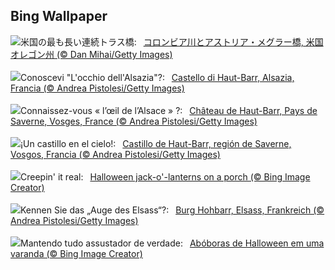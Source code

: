 ## Bing Wallpaper
![](https://www.bing.com/th?id=OHR.AstoriaBridge_JA-JP5052562579_UHD.jpg&w=1000)米国の最も長い連続トラス橋:&nbsp;&ensp;[コロンビア川とアストリア・メグラー橋, 米国 オレゴン州 (© Dan Mihai/Getty Images)](https://www.bing.com/th?id=OHR.AstoriaBridge_JA-JP5052562579_UHD.jpg)
<br><br/>
![](https://www.bing.com/th?id=OHR.HautBarr_IT-IT9951330243_UHD.jpg&w=1000)Conoscevi "L'occhio dell'Alsazia"?:&nbsp;&ensp;[Castello di Haut-Barr, Alsazia, Francia (© Andrea Pistolesi/Getty Images)](https://www.bing.com/th?id=OHR.HautBarr_IT-IT9951330243_UHD.jpg)
<br><br/>
![](https://www.bing.com/th?id=OHR.HautBarr_FR-FR8742870130_UHD.jpg&w=1000)Connaissez-vous « l’œil de l’Alsace » ?:&nbsp;&ensp;[Château de Haut-Barr, Pays de Saverne, Vosges, France (© Andrea Pistolesi/Getty Images)](https://www.bing.com/th?id=OHR.HautBarr_FR-FR8742870130_UHD.jpg)
<br><br/>
![](https://www.bing.com/th?id=OHR.HautBarr_ES-ES1346703864_UHD.jpg&w=1000)¡Un castillo en el cielo!:&nbsp;&ensp;[Castillo de Haut-Barr, región de Saverne, Vosgos, Francia (© Andrea Pistolesi/Getty Images)](https://www.bing.com/th?id=OHR.HautBarr_ES-ES1346703864_UHD.jpg)
<br><br/>
![](https://www.bing.com/th?id=OHR.HalloweenPorchAI_EN-GB0364731391_UHD.jpg&w=1000)Creepin' it real:&nbsp;&ensp;[Halloween jack-o'-lanterns on a porch (© Bing Image Creator)](https://www.bing.com/th?id=OHR.HalloweenPorchAI_EN-GB0364731391_UHD.jpg)
<br><br/>
![](https://www.bing.com/th?id=OHR.HautBarr_DE-DE1903571271_UHD.jpg&w=1000)Kennen Sie das „Auge des Elsass“?:&nbsp;&ensp;[Burg Hohbarr, Elsass, Frankreich (© Andrea Pistolesi/Getty Images)](https://www.bing.com/th?id=OHR.HautBarr_DE-DE1903571271_UHD.jpg)
<br><br/>
![](https://www.bing.com/th?id=OHR.HalloweenPorchAI_PT-BR0951998014_UHD.jpg&w=1000)Mantendo tudo assustador de verdade:&nbsp;&ensp;[Abóboras de Halloween em uma varanda (© Bing Image Creator)](https://www.bing.com/th?id=OHR.HalloweenPorchAI_PT-BR0951998014_UHD.jpg)
<br><br/>
